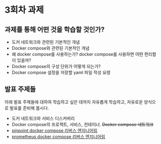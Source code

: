 # 3회차 과제

## 과제를 통해 어떤 것을 학습할 것인가?

- 도커 네트워크와 관련된 기본적인 개념
- Docker compose와 관련된 기본적인 개념
- 왜 docker compose를 사용하는가? docker compose를 사용하면 어떤 편리함이 있을까?
- Docker compose의 구성 단위가 어떻게 되는가?
- Docker compose 설정을 저장할 yaml 파일 작성 요령

## 발표 주제들

아래 발표 주제들에 대하여 학습하고 싶은 데까지 자유롭게 학습하고, 자유로운 양식으로 발표를 준비해 봅시다.

- 도커 네트워크와 서비스 디스커버리
- Docker compose의 프로젝트, 서비스, 컨테이너. ~~Docker compose 네트워크~~
- [pinpoint docker compose 리버스 엔지니어링](https://github.com/pinpoint-apm/pinpoint-docker)
- [prometheus docker compose 리버스 엔지니어링](https://github.com/vegasbrianc/prometheus)
